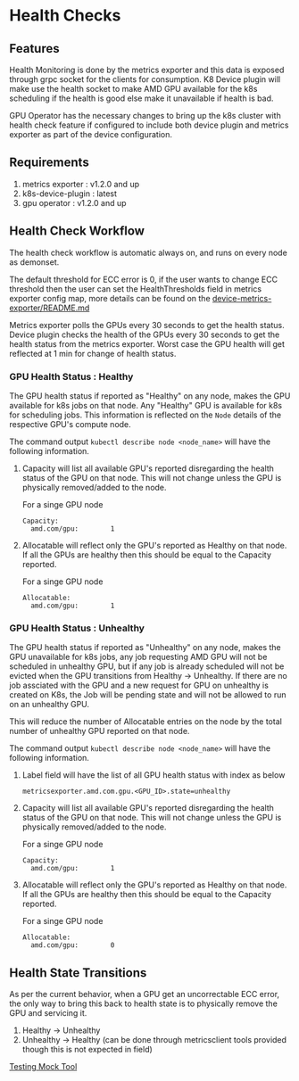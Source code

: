 # Health Checks

## Features
Health Monitoring is done by the metrics exporter and this data is exposed
through grpc socket for the clients for consumption. K8 Device plugin
will make use the health socket to make AMD GPU available for the k8s
scheduling if the health is good else make it unavailable if health is bad. 

GPU Operator has the necessary changes to bring up the k8s
cluster with health check feature if configured to include both device plugin and metrics exporter 
as part of the device configuration.

## Requirements
1. metrics exporter : v1.2.0 and up
2. k8s-device-plugin : latest 
3. gpu operator : v1.2.0 and up

## Health Check Workflow
The health check workflow is automatic always on, and runs on every node as
demonset.

The default threshold for ECC error is 0, if the user wants to change 
ECC threshold then the user can set the HealthThresholds field in metrics exporter config map, 
more details can be found on the
[device-metrics-exporter/README.md](https://github.com/ROCm/device-metrics-exporter/blob/main/README.md)

Metrics exporter polls the GPUs every 30 seconds to get the health status.
Device plugin checks the health of the GPUs every 30 seconds to get the health
status from the metrics exporter. Worst case the GPU health will get 
reflected at 1 min for change of health status.

### GPU Health Status : Healthy
The GPU health status if reported as "Healthy" on any node, makes the GPU available for
k8s jobs on that node. Any "Healthy" GPU is available for k8s for scheduling jobs.
This information is reflected on the `Node` details of the respective GPU's
compute node.

The command output `kubectl describe node <node_name>` will have the following
information.

1. Capacity will list all available GPU's reported disregarding the health
   status of the GPU on that node. This will not change unless the GPU is
   physically removed/added to the node.

   For a singe GPU node
   ```
   Capacity:
     amd.com/gpu:        1
   ```

2. Allocatable will reflect only the GPU's reported as Healthy on that node.
   If all the GPUs are healthy then this should be equal to the Capacity
   reported.

   For a singe GPU node
   ```
   Allocatable:
     amd.com/gpu:        1
   ```

### GPU Health Status : Unhealthy
The GPU health status if reported as "Unhealthy" on any node, makes the GPU
unavailable for k8s jobs, any job requesting AMD GPU will not be scheduled in
unhealthy GPU, but if any job is already scheduled will not be evicted when
the GPU transitions from Healthy -> Unhealthy. If there are no job assciated
with the GPU and a new request for GPU on unhealthy is created on K8s, the Job
will be pending state and will not be allowed to run on an unhealthy GPU.

This will reduce the number of Allocatable entries on the node by the total
number of unhealthy GPU reported on that node.

The command output `kubectl describe node <node_name>` will have the following
information.

1. Label field will have the list of all GPU health status with index as below
   ```
   metricsexporter.amd.com.gpu.<GPU_ID>.state=unhealthy
   ```

2. Capacity will list all available GPU's reported disregarding the health
   status of the GPU on that node. This will not change unless the GPU is
   physically removed/added to the node.

   For a singe GPU node
   ```
   Capacity:
     amd.com/gpu:        1
   ```

3. Allocatable will reflect only the GPU's reported as Healthy on that node.
   If all the GPUs are healthy then this should be equal to the Capacity
   reported.

   For a singe GPU node
   ```
   Allocatable:
     amd.com/gpu:        0
   ```

## Health State Transitions
As per the current behavior, when a GPU get an uncorrectable ECC error, the
only way to bring this back to health state is to physically remove the GPU
and servicing it.

1. Healthy -> Unhealthy
2. Unhealthy -> Healthy (can be done through metricsclient tools provided though this
   is not expected in field)


[Testing Mock Tool](https://github.com/ROCm/device-metrics-exporter/blob/main/internal/README.md)
